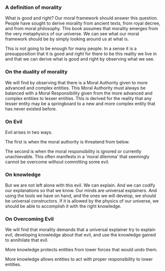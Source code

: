### A definition of morality

What is good and right?  Our moral framework should answer this question.  People have sought to derive morality from ancient texts, from royal decree, and from moral philosophy.  This book assumes that morality emerges from the very metaphysics of our universe.  We can see what our moral framework should be by simply looking around us at what is.

This is not going to be enough for many people.  In a sense it is a presupposition that it is good and right for there to be this reality we live in and that we can derive what is good and right by observing what we see.

### On the duality of morality

We will find by observing that there is a Moral Authority given to more advanced and complex entities.  This Moral Authority must always be balanced with a Moral Responsibility given from the more advanced and complex entities to lesser entities.  This is derived for the reality that any lesser entity may be a springboard to a new and more complex entity that has never existed before.

### On Evil

Evil arises in two ways. 

The first is when the moral authority is threatend from below.  

The second is when the moral responsibility is ignored or currently unachievable. This often manifests in a 'moral dilemma' that seemingly cannot be overcome without committing some evil.

### On knowledge

But we are not left alone with this evil.  We can explain.  And we can codify our explanations so that we know.  Our minds are universal explainers.  And using the tools we have on hand, and the ones we will develop, we should be universal constructors.  If it is allowed by the physics of our universe, we should be able to accomplish it with the right knowledge.

### On Overcoming Evil

We will find that morality demands that a universal explainer try to explain evil, developing knowledge about that evil, and use the knowledge gained to annihilate that evil.

More knowledge protects entities from lower forces that would undo them.

More knowledge allows entities to act with proper responsibility to lower entities.